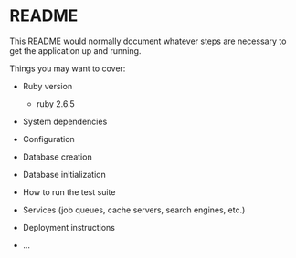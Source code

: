 # README

This README would normally document whatever steps are necessary to get the
application up and running.

Things you may want to cover:

* Ruby version

  * ruby 2.6.5

* System dependencies

* Configuration

* Database creation

* Database initialization

* How to run the test suite

* Services (job queues, cache servers, search engines, etc.)

* Deployment instructions

* ...
